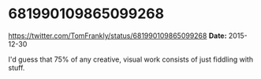 # 681990109865099268
https://twitter.com/TomFrankly/status/681990109865099268
**Date:** 2015-12-30

I'd guess that 75% of any creative, visual work consists of just fiddling with stuff.
